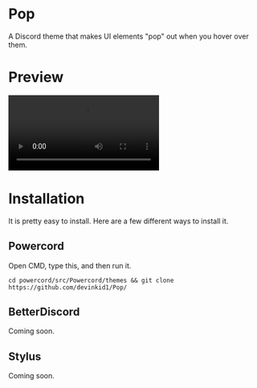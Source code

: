 # Pop

A Discord theme that makes UI elements "pop" out when you hover over them.

# Preview

![Video](https://i.imgur.com/1fvOejU.mp4)

# Installation

It is pretty easy to install. Here are a few different ways to install it.

## Powercord

Open CMD, type this, and then run it.
```
cd powercord/src/Powercord/themes && git clone https://github.com/devinkid1/Pop/
```

## BetterDiscord

Coming soon.

## Stylus

Coming soon.
